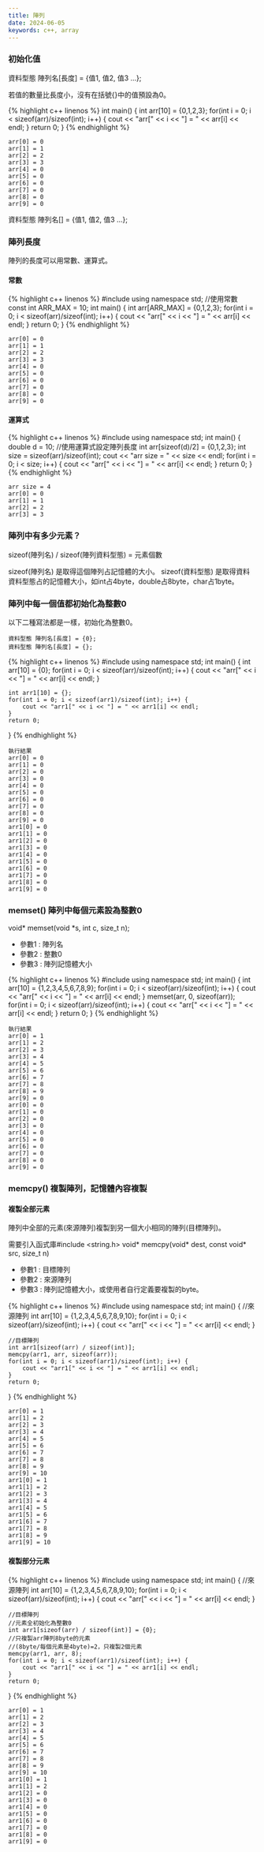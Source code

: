 ```yaml
---
title: 陣列
date: 2024-06-05
keywords: c++, array
---
```


### 初始化值

資料型態 陣列名[長度] = {值1, 值2, 值3 ...};

若值的數量比長度小，沒有在括號{}中的值預設為0。

{% highlight c++ linenos %}
int main() {
    int arr[10] = {0,1,2,3};
    for(int i = 0; i < sizeof(arr)/sizeof(int); i++) {
        cout << "arr[" << i << "] = " << arr[i] << endl;
    }
    return 0;
}
{% endhighlight %}

```
arr[0] = 0
arr[1] = 1
arr[2] = 2
arr[3] = 3
arr[4] = 0
arr[5] = 0
arr[6] = 0
arr[7] = 0
arr[8] = 0
arr[9] = 0
```

資料型態 陣列名[] = {值1, 值2, 值3 ...};

### 陣列長度

陣列的長度可以用常數、運算式。

#### 常數

{% highlight c++ linenos %}
#include <iostream>
using namespace std;
//使用常數
const int ARR_MAX = 10;
int main() {
    int arr[ARR_MAX] = {0,1,2,3};
    for(int i = 0; i < sizeof(arr)/sizeof(int); i++) {
        cout << "arr[" << i << "] = " << arr[i] << endl;
    }
    return 0;
}
{% endhighlight %}

```
arr[0] = 0
arr[1] = 1
arr[2] = 2
arr[3] = 3
arr[4] = 0
arr[5] = 0
arr[6] = 0
arr[7] = 0
arr[8] = 0
arr[9] = 0
```

#### 運算式
{% highlight c++ linenos %}
#include <iostream>
using namespace std;
int main() {
    double d = 10;
    //使用運算式設定陣列長度
    int arr[sizeof(d)/2] = {0,1,2,3};
    int size = sizeof(arr)/sizeof(int);
    cout << "arr size = " << size << endl;
    for(int i = 0; i < size; i++) {
        cout << "arr[" << i << "] = " << arr[i] << endl;
    }
    return 0;
}
{% endhighlight %}

```
arr size = 4
arr[0] = 0
arr[1] = 1
arr[2] = 2
arr[3] = 3
```


### 陣列中有多少元素？

sizeof(陣列名) / sizeof(陣列資料型態) = 元素個數

sizeof(陣列名) 是取得這個陣列占記憶體的大小。
sizeof(資料型態) 是取得資料資料型態占的記憶體大小，如int占4byte，double占8byte，char占1byte。


### 陣列中每一個值都初始化為整數0

以下二種寫法都是一樣，初始化為整數0。
```
資料型態 陣列名[長度] = {0};
資料型態 陣列名[長度] = {};
```

{% highlight c++ linenos %}
#include <iostream>
using namespace std;
int main() {
    int arr[10] = {0};
    for(int i = 0; i < sizeof(arr)/sizeof(int); i++) {
        cout << "arr[" << i << "] = " << arr[i] << endl;
    }
    
    int arr1[10] = {};
    for(int i = 0; i < sizeof(arr1)/sizeof(int); i++) {
        cout << "arr1[" << i << "] = " << arr1[i] << endl;
    }
    return 0;
}
{% endhighlight %}

```
執行結果
arr[0] = 0
arr[1] = 0
arr[2] = 0
arr[3] = 0
arr[4] = 0
arr[5] = 0
arr[6] = 0
arr[7] = 0
arr[8] = 0
arr[9] = 0
arr1[0] = 0
arr1[1] = 0
arr1[2] = 0
arr1[3] = 0
arr1[4] = 0
arr1[5] = 0
arr1[6] = 0
arr1[7] = 0
arr1[8] = 0
arr1[9] = 0
```

### memset() 陣列中每個元素設為整數0

void* memset(void *s, int c, size_t n);

* 參數1 : 陣列名
* 參數2 : 整數0
* 參數3 : 陣列記憶體大小

{% highlight c++ linenos %}
#include <iostream>
using namespace std;
int main() {
    int arr[10] = {1,2,3,4,5,6,7,8,9};
    for(int i = 0; i < sizeof(arr)/sizeof(int); i++) {
        cout << "arr[" << i << "] = " << arr[i] << endl;
    }
    memset(arr, 0, sizeof(arr));
    for(int i = 0; i < sizeof(arr)/sizeof(int); i++) {
        cout << "arr[" << i << "] = " << arr[i] << endl;
    }
    return 0;
}
{% endhighlight %}
```
執行結果
arr[0] = 1
arr[1] = 2
arr[2] = 3
arr[3] = 4
arr[4] = 5
arr[5] = 6
arr[6] = 7
arr[7] = 8
arr[8] = 9
arr[9] = 0
arr[0] = 0
arr[1] = 0
arr[2] = 0
arr[3] = 0
arr[4] = 0
arr[5] = 0
arr[6] = 0
arr[7] = 0
arr[8] = 0
arr[9] = 0
```

### memcpy() 複製陣列，記憶體內容複製

#### 複製全部元素
陣列中全部的元素(來源陣列)複製到另一個大小相同的陣列(目標陣列)。

需要引入函式庫#include <string.h>
void* memcpy(void* dest, const void* src, size_t n)

* 參數1 : 目標陣列
* 參數2 : 來源陣列
* 參數3 : 陣列記憶體大小，或使用者自行定義要複製的byte。

{% highlight c++ linenos %}
#include <iostream>
using namespace std;
int main() {
	//來源陣列
    int arr[10] = {1,2,3,4,5,6,7,8,9,10};
    for(int i = 0; i < sizeof(arr)/sizeof(int); i++) {
        cout << "arr[" << i << "] = " << arr[i] << endl;
    }

    //目標陣列
    int arr1[sizeof(arr) / sizeof(int)];
    memcpy(arr1, arr, sizeof(arr));
    for(int i = 0; i < sizeof(arr1)/sizeof(int); i++) {
        cout << "arr1[" << i << "] = " << arr1[i] << endl;
    }
    return 0;
}
{% endhighlight %}

```
arr[0] = 1
arr[1] = 2
arr[2] = 3
arr[3] = 4
arr[4] = 5
arr[5] = 6
arr[6] = 7
arr[7] = 8
arr[8] = 9
arr[9] = 10
arr1[0] = 1
arr1[1] = 2
arr1[2] = 3
arr1[3] = 4
arr1[4] = 5
arr1[5] = 6
arr1[6] = 7
arr1[7] = 8
arr1[8] = 9
arr1[9] = 10
```

#### 複製部分元素
{% highlight c++ linenos %}
#include <iostream>
using namespace std;
int main() {
    //來源陣列
    int arr[10] = {1,2,3,4,5,6,7,8,9,10};
    for(int i = 0; i < sizeof(arr)/sizeof(int); i++) {
        cout << "arr[" << i << "] = " << arr[i] << endl;
    }

    //目標陣列
    //元素全初始化為整數0
    int arr1[sizeof(arr) / sizeof(int)] = {0};
    //只複製arr陣列8byte的元素
    //(8byte/每個元素是4byte)=2，只複製2個元素
    memcpy(arr1, arr, 8);
    for(int i = 0; i < sizeof(arr1)/sizeof(int); i++) {
        cout << "arr1[" << i << "] = " << arr1[i] << endl;
    }
    return 0;
}
{% endhighlight %}

```
arr[0] = 1
arr[1] = 2
arr[2] = 3
arr[3] = 4
arr[4] = 5
arr[5] = 6
arr[6] = 7
arr[7] = 8
arr[8] = 9
arr[9] = 10
arr1[0] = 1
arr1[1] = 2
arr1[2] = 0
arr1[3] = 0
arr1[4] = 0
arr1[5] = 0
arr1[6] = 0
arr1[7] = 0
arr1[8] = 0
arr1[9] = 0
```

